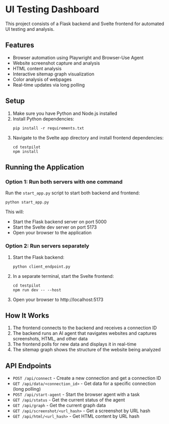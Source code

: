 # UI Testing Dashboard

This project consists of a Flask backend and Svelte frontend for automated UI testing and analysis.

## Features

- Browser automation using Playwright and Browser-Use Agent
- Website screenshot capture and analysis
- HTML content analysis
- Interactive sitemap graph visualization
- Color analysis of webpages
- Real-time updates via long polling

## Setup

1. Make sure you have Python and Node.js installed
2. Install Python dependencies:
   ```
   pip install -r requirements.txt
   ```
3. Navigate to the Svelte app directory and install frontend dependencies:
   ```
   cd testpilot
   npm install
   ```

## Running the Application

### Option 1: Run both servers with one command

Run the `start_app.py` script to start both backend and frontend:

```
python start_app.py
```

This will:
- Start the Flask backend server on port 5000
- Start the Svelte dev server on port 5173
- Open your browser to the application

### Option 2: Run servers separately

1. Start the Flask backend:
   ```
   python client_endpoint.py
   ```

2. In a separate terminal, start the Svelte frontend:
   ```
   cd testpilot
   npm run dev -- --host
   ```

3. Open your browser to http://localhost:5173

## How It Works

1. The frontend connects to the backend and receives a connection ID
2. The backend runs an AI agent that navigates websites and captures screenshots, HTML, and other data
3. The frontend polls for new data and displays it in real-time
4. The sitemap graph shows the structure of the website being analyzed

## API Endpoints

- `POST /api/connect` - Create a new connection and get a connection ID
- `GET /api/data/<connection_id>` - Get data for a specific connection (long polling)
- `POST /api/start-agent` - Start the browser agent with a task
- `GET /api/status` - Get the current status of the agent
- `GET /api/graph` - Get the current graph data
- `GET /api/screenshot/<url_hash>` - Get a screenshot by URL hash
- `GET /api/html/<url_hash>` - Get HTML content by URL hash
